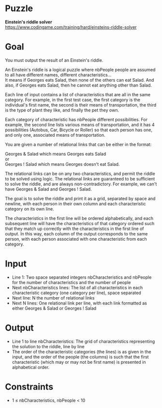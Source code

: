 # Puzzle
**Einstein's riddle solver** https://www.codingame.com/training/hard/einsteins-riddle-solver

# Goal
You must output the result of an Einstein's riddle.

An Einstein's riddle is a logical puzzle where nbPeople people are assumed to all have different names, different characteristics...  
It means if Georges eats Salad, then none of the others can eat Salad. And also, if Georges eats Salad, then he cannot eat anything other than Salad.  

Each line of input contains a list of characteristics that are all in the same category. For example, in the first test case, the first category is the individual's first name, the second is their means of transportation, the third is the type of plant they like, and finally the pet they own.

Each category of characteristic has nbPeople different possibilities. For example, the second line lists various means of transportation, and it has 4 possibilities (Autobus, Car, Bicycle or Roller) so that each person has one, and only one, associated means of transportation.

You are given a number of relational links that can be either in the format:

Georges & Salad which means Georges eats Salad  
or   
Georges ! Salad which means Georges doesn't eat Salad.  

The relational links can be on any two characteristics, and permit the riddle to be solved using logic. The relational links are guaranteed to be sufficient to solve the riddle, and are always non-contradictory. For example, we can't have Georges & Salad and Georges ! Salad.

The goal is to solve the riddle and print it as a grid, separated by space and newline, with each person in their own column and each characteristic category on its own line.

The characteristics in the first line will be ordered alphabetically, and each subsequent line will have the characteristics of that category ordered such that they match up correctly with the characteristics in the first line of output. In this way, each column of the output corresponds to the same person, with each person associated with one characteristic from each category.

# Input
* Line 1: Two space separated integers nbCharacteristics and nbPeople for the number of characteristics and the number of people
* Next nbCharacteristics lines: The list of all characteristics in each characteristic category (one category per line), space separated
* Next line: N the number of relational links
* Next N lines: One relational link per line, with each link formatted as either Georges & Salad or Georges ! Salad

# Output
* Line 1 to line nbCharacteristics: The grid of characteristics representing the solution to the riddle, line by line
* The order of the characteristic categories (the lines) is as given in the input, and the order of the people (the columns) is such that the first characteristic (which may or may not be first name) is presented in alphabetical order.

# Constraints
* 1 ≤ nbCharacteristics, nbPeople < 10
